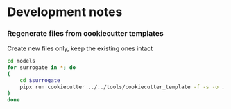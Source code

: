 # Development notes
### Regenerate files from cookiecutter templates
Create new files only, keep the existing ones intact
```bash
cd models
for surrogate in *; do 
(
    cd $surrogate
    pipx run cookiecutter ../../tools/cookiecutter_template -f -s -o ../ --no-input project_name=${PWD##*/}
) 
done
```

